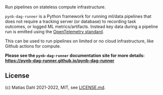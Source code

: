 Run pipelines on stateless compute infrastructure.

`pynb-dag-runner` is a Python framework for running ml/data pipelines that does not require a tracking server (or database) to recording task outcomes, or logged ML metrics/artifacts.
Instead key data during a pipeline run is emitted using the [OpenTelemetry standard](https://opentelemetry.io/).

This can be used to run pipelines on limited or no cloud infrastructure, like Github actions for compute.

**Please see the `pynb-dag-runner` documentation site for more details: https://pynb-dag-runner.github.io/pynb-dag-runner**

## License
(c) Matias Dahl 2021-2022, MIT, see [LICENSE.md](./LICENSE.md).
